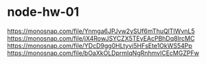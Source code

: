 # node-hw-01

https://monosnap.com/file/Ynmga6JPJvw2ySUf6mThuQlTIWvnL5
https://monosnap.com/file/jX4RowJSYCZX5TEyEAcPBhDq8IrcMC
https://monosnap.com/file/YDcD9gg0HLtyvi5HFsEte1OkWS54Pp
https://monosnap.com/file/bOaXkOLDprmIqNgRnhmvlCEcMGZPFw
